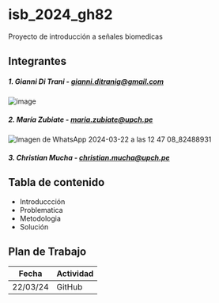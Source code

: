 # isb_2024_gh82
Proyecto de introducción a señales biomedicas


## Integrantes
##### 1. Gianni Di Trani  - gianni.ditranig@gmail.com
![image](https://github.com/MariaZubiate/isb_2024_gh82/assets/164538247/7bc954aa-1480-49ca-a2cc-fb4aa8ffd471)
##### 2. María Zubiate - maria.zubiate@upch.pe
![Imagen de WhatsApp 2024-03-22 a las 12 47 08_82488931](https://github.com/MariaZubiate/isb_2024_gh82/assets/164455359/731f2565-b870-4552-b472-28fc5b09c836)

##### 3. Christian Mucha - christian.mucha@upch.pe

## Tabla de contenido
- Introduccción
- Problematica
- Metodologia
- Solución
  
## Plan de Trabajo
| Fecha  | Actividad |
| ------------- | ------------- |
| 22/03/24  | GitHub  |
